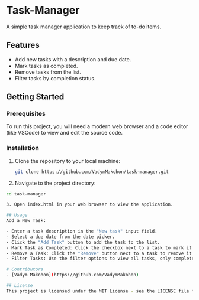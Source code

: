# Task-Manager
A simple task manager application to keep track of to-do items.

## Features

- Add new tasks with a description and due date.
- Mark tasks as completed.
- Remove tasks from the list.
- Filter tasks by completion status.

## Getting Started

### Prerequisites

To run this project, you will need a modern web browser and a code editor (like VSCode) to view and edit the source code.

### Installation

1. Clone the repository to your local machine:

   ```bash
   git clone https://github.com/VadymMakohon/task-manager.git
   
2. Navigate to the project directory:

  ```bash
  cd task-manager
  
3. Open index.html in your web browser to view the application.

## Usage
Add a New Task:

- Enter a task description in the "New task" input field.
- Select a due date from the date picker.
- Click the "Add Task" button to add the task to the list.
- Mark Task as Completed: Click the checkbox next to a task to mark it as completed.
- Remove a Task: Click the "Remove" button next to a task to remove it from the list.
- Filter Tasks: Use the filter options to view all tasks, only completed tasks, or only pending tasks.

# Contributors
- [Vadym Makohon](https://github.com/VadymMakohon)

## License
This project is licensed under the MIT License - see the LICENSE file for details.